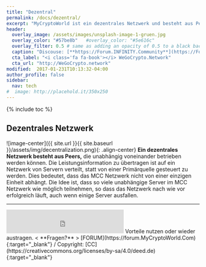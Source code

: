 ```yaml
---
title: "Dezentral"
permalink: /docs/dezentral/
excerpt: "MyCryptoWorld ist ein dezentrales Netzwerk und besteht aus Peers, die unabhängig voneinander betrieben werden."
header:
  overlay_image: /assets/images/unsplash-image-1-gruen.jpg
  overlay_color: "#57be8b"   #overlay_color: "#5e616c"
  overlay_filter: 0.5 # same as adding an opacity of 0.5 to a black background
  caption: "Discouse: [**https://Forum.INFINITY.Community**](https://Forum.INFINITY.Community){:target='_blank'}"
  cta_label: "<i class='fa fa-book'></i> WeGoCrypto.Network"
  cta_url: "http://WeGoCrypto.network"
modified:  2017-01-231T10:13:32-04:00
author_profile: false
sidebar:
  nav: tech 
#  image: http://placehold.it/350x250
---
```

{% include toc %}

## Dezentrales Netzwerk 

![image-center]({{ site.url }}{{ site.baseurl }}/assets/img/decentralization.png){: .align-center}
**Ein dezentrales Netzwerk besteht aus Peers,** die unabhängig voneinander betrieben werden können. Die Leistungsinformation zu übertragen ist auf ein Netzwerk von Servern verteilt, statt von einer Primärquelle gesteuert zu werden. Dies bedeutet, dass das MCC Netzwerk nicht von einer einzigen Einheit abhängt. Die Idee ist, dass so viele unabhängige Server im MCC Netzwerk wie möglich teilnehmen, so dass das Netzwerk nach wie vor erfolgreich läuft, auch wenn einige Server ausfallen. 

---
<iframe class="ktv2" src="https://klicktipp.s3.amazonaws.com/userimages/27858/forms/59928/1dw8zmpxz8z84a3.html"
style="position:relative;display:inline-block;border:none;background:transparent none no-repeat scroll 0 0;margin:0;" width="306" height="62" scrolling="no"></iframe>
Vorteile nutzen oder wieder austragen.  < **Fragen?** > [FORUM](https://forum.MyCryptoWorld.Com){:target="_blank"} / Copyright: [CC](https://creativecommons.org/licenses/by-sa/4.0/deed.de){:target="_blank"}
